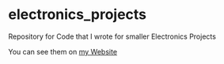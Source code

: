 # electronics_projects
Repository for Code that I wrote for smaller Electronics Projects

You can see them on [my Website]([enriquelopezcode.github.io](https://enriquelopezcode.github.io/))
